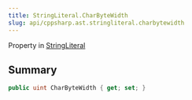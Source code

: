 ```yaml
---
title: StringLiteral.CharByteWidth
slug: api/cppsharp.ast.stringliteral.charbytewidth
---
```

Property in [StringLiteral](/api/cppsharp/ast/stringliteral)

## Summary



```csharp
public uint CharByteWidth { get; set; }
```


